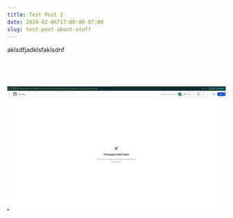 ```yaml
---
title: Test Post 2
date: 2024-02-06T17:00:00-07:00
slug: test-post-about-stuff
---
```

aklsdfjadklsfaklsdnf

&nbsp;

&nbsp;

![](/uploads/image.png)